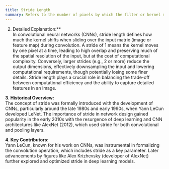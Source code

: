 ```yaml
---
title: Stride Length
summary: Refers to the number of pixels by which the filter or kernel moves across the input data during convolution operations in convolutional neural networks (CNNs).
---
```

2. Detailed Explanation:**  
In convolutional neural networks (CNNs), stride length defines how much the kernel shifts when sliding over the input matrix (image or feature map) during convolution. A stride of 1 means the kernel moves by one pixel at a time, leading to high overlap and preserving much of the spatial resolution of the input, but at the cost of computational complexity. Conversely, larger strides (e.g., 2 or more) reduce the output dimensions, effectively downsampling the input and lowering computational requirements, though potentially losing some finer details. Stride length plays a crucial role in balancing the trade-off between computational efficiency and the ability to capture detailed features in an image.

**3. Historical Overview:**  
The concept of stride was formally introduced with the development of CNNs, particularly around the late 1980s and early 1990s, when Yann LeCun developed LeNet. The importance of stride in network design gained popularity in the early 2010s with the resurgence of deep learning and CNN architectures like AlexNet (2012), which used stride for both convolutional and pooling layers.

**4. Key Contributors:**  
Yann LeCun, known for his work on CNNs, was instrumental in formalizing the convolution operation, which includes stride as a key parameter. Later advancements by figures like Alex Krizhevsky (developer of AlexNet) further explored and optimized stride in deep learning models.
